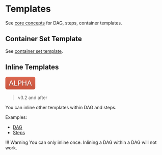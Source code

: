 # Templates

See [core concepts](core-concepts.md) for DAG, steps, container templates. 

## Container Set Template

See [container set template](container-set-template.md).

## Inline Templates

![alpha](assets/alpha.svg)

> v3.2 and after

You can inline other templates within DAG and steps.

Examples:

* [DAG](https://raw.githubusercontent.com/nholuongut/argo-workflows/master/examples/dag-inline-workflow.yaml)
* [Steps](https://raw.githubusercontent.com/nholuongut/argo-workflows/master/examples/steps-inline-workflow.yaml)

!!! Warning
    You can only inline once. Inlining a DAG within a DAG will not work.
